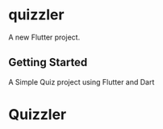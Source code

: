 # quizzler

A new Flutter project.

## Getting Started

A Simple Quiz project using Flutter and Dart

# Quizzler

